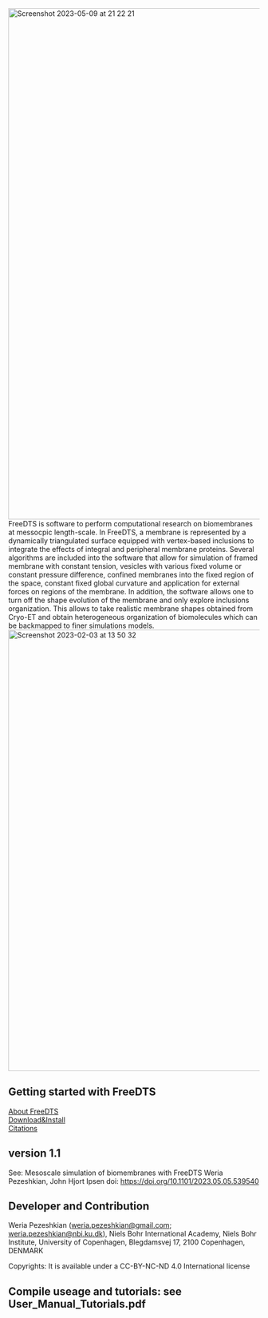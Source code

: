 <img width="1024" alt="Screenshot 2023-05-09 at 21 22 21" src="https://github.com/weria-pezeshkian/FreeDTS/assets/47776510/7b7e05a3-3d75-4ec0-b087-ef8569aacb79">
FreeDTS is software to perform computational research on biomembranes at messocpic length-scale. In FreeDTS, a membrane is represented by a dynamically triangulated surface equipped with vertex-based inclusions to integrate the effects of integral and peripheral membrane proteins. Several algorithms are included into the software that allow for simulation of framed membrane with constant tension, vesicles with various fixed volume or constant pressure difference, confined membranes into the fixed region of the space, constant fixed global curvature and application for external forces on regions of the membrane. In addition, the software allows one to turn off the shape evolution of the membrane and only explore inclusions organization. This allows to take realistic membrane shapes obtained from Cryo-ET and obtain heterogeneous organization of biomolecules which can be backmapped to finer simulations models. 

<img width="884" alt="Screenshot 2023-02-03 at 13 50 32" src="https://user-images.githubusercontent.com/47776510/216607774-2a3e9391-5a6d-43ce-998f-40960f38c273.png">

## Getting started with FreeDTS 
[About FreeDTS](https://github.com/weria-pezeshkian/FreeDTS/wiki/About-FreeDTS) \
[Download&Install](https://github.com/weria-pezeshkian/FreeDTS/wiki/Compiling-the-source-code) \
[Citations](https://github.com/weria-pezeshkian/FreeDTS/wiki/Citations) 


## version 1.1
See:
Mesoscale simulation of biomembranes with FreeDTS
Weria Pezeshkian, John Hjort Ipsen
doi: https://doi.org/10.1101/2023.05.05.539540


## Developer and Contribution 
Weria Pezeshkian (weria.pezeshkian@gmail.com; weria.pezeshkian@nbi.ku.dk),
Niels Bohr International Academy, 
Niels Bohr Institute, 
University of Copenhagen, 
Blegdamsvej 17, 2100 Copenhagen, DENMARK

Copyrights: It is available under a CC-BY-NC-ND 4.0 International license

## Compile useage and tutorials: see User_Manual_Tutorials.pdf
